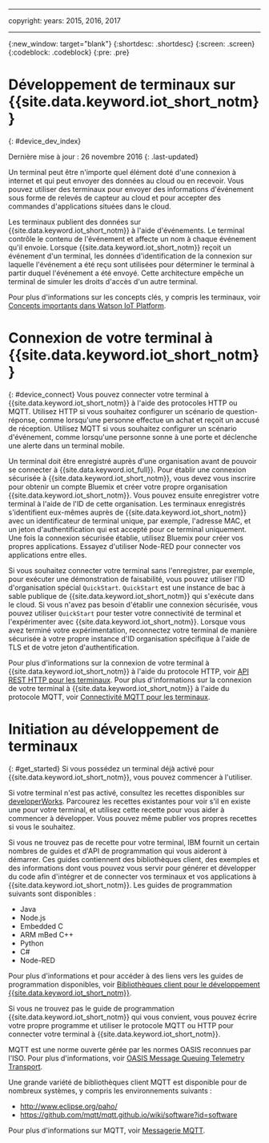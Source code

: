 ----

copyright:
  years: 2015, 2016, 2017

---

{:new_window: target="blank"}
{:shortdesc: .shortdesc}
{:screen: .screen}
{:codeblock: .codeblock}
{:pre: .pre}

# Développement de terminaux sur {{site.data.keyword.iot_short_notm}}
{: #device_dev_index}

Dernière mise à jour : 26 novembre 2016
{: .last-updated}

Un terminal peut être n'importe quel élément doté d'une connexion à internet et qui peut envoyer des données au cloud ou en recevoir. Vous pouvez utiliser des terminaux pour envoyer des informations d'événement sous forme de relevés de capteur au cloud et pour accepter des commandes d'applications situées dans le cloud.

Les terminaux publient des données sur {{site.data.keyword.iot_short_notm}} à l'aide d'événements. Le terminal contrôle le contenu de l'événement et affecte un nom à chaque événement qu'il envoie. Lorsque {{site.data.keyword.iot_short_notm}} reçoit un événement d'un terminal, les données d'identification de la connexion sur laquelle l'événement a été reçu sont utilisées pour déterminer le terminal à partir duquel l'événement a été envoyé. Cette architecture empêche un terminal de simuler les droits d'accès d'un autre terminal.

Pour plus d'informations sur les concepts clés, y compris les terminaux, voir [Concepts importants dans Watson IoT Platform](https://console.ng.bluemix.net/docs/services/IoT/iotplatform_overview.html#watsoniotplatform_importantconcepts).


# Connexion de votre terminal à {{site.data.keyword.iot_short_notm}}
{: #device_connect}
Vous pouvez connecter votre terminal à {{site.data.keyword.iot_short_notm}} à l'aide des protocoles HTTP ou MQTT. Utilisez HTTP si vous souhaitez configurer un scénario de question-réponse, comme lorsqu'une personne effectue un achat et reçoit un accusé de réception. Utilisez MQTT si vous souhaitez configurer un scénario d'événement, comme lorsqu'une personne sonne à une porte et déclenche une alerte dans un terminal mobile.

Un terminal doit être enregistré auprès d'une organisation avant de pouvoir se connecter à {{site.data.keyword.iot_full}}. Pour établir une connexion sécurisée à {{site.data.keyword.iot_short_notm}}, vous devez vous inscrire pour obtenir un compte Bluemix et créer votre propre organisation {{site.data.keyword.iot_short_notm}}. Vous pouvez ensuite enregistrer votre terminal à l'aide de l'ID de cette organisation. Les terminaux enregistrés s'identifient eux-mêmes auprès de {{site.data.keyword.iot_short_notm}} avec un identificateur de terminal unique, par exemple, l'adresse MAC, et un jeton d'authentification qui est accepté pour ce terminal uniquement. Une fois la connexion sécurisée établie, utilisez Bluemix pour créer vos propres applications. Essayez d'utiliser Node-RED pour connecter vos applications entre elles.

Si vous souhaitez connecter votre terminal sans l'enregistrer, par exemple, pour exécuter une démonstration de faisabilité, vous pouvez utiliser l'ID d'organisation spécial `QuickStart`. `QuickStart` est une instance de bac à sable publique de {{site.data.keyword.iot_short_notm}} qui s'exécute dans le cloud. Si vous n'avez pas besoin d'établir une connexion sécurisée, vous pouvez utiliser `QuickStart` pour tester votre connectivité de terminal et l'expérimenter avec {{site.data.keyword.iot_short_notm}}. Lorsque vous avez terminé votre expérimentation, reconnectez votre terminal de manière sécurisée à votre propre instance d'ID organisation spécifique à l'aide de TLS et de votre jeton d'authentification.

Pour plus d'informations sur la connexion de votre terminal à {{site.data.keyword.iot_short_notm}} à l'aide du protocole HTTP, voir [API REST HTTP pour les terminaux](https://console.ng.bluemix.net/docs/services/IoT/devices/api.html).
Pour plus d'informations sur la connexion de votre terminal à {{site.data.keyword.iot_short_notm}} à l'aide du protocole MQTT, voir [Connectivité MQTT pour les terminaux](https://console.ng.bluemix.net/docs/services/IoT/devices/mqtt.html).

# Initiation au développement de terminaux
{: #get_started}
Si vous possédez un terminal déjà activé pour {{site.data.keyword.iot_short_notm}}, vous pouvez commencer à l'utiliser.

Si votre terminal n'est pas activé, consultez les recettes disponibles sur [developerWorks](https://developer.ibm.com/recipes/). Parcourez les recettes existantes pour voir s'il en existe une pour votre terminal, et utilisez cette recette pour vous aider à commencer à développer. Vous pouvez même publier vos propres recettes si vous le souhaitez.

Si vous ne trouvez pas de recette pour votre terminal, IBM fournit un certain nombres de guides et d'API de programmation qui vous aideront à démarrer. Ces guides contiennent des bibliothèques client, des exemples et des informations dont vous pouvez vous servir pour générer et développer du code afin d'intégrer et de connecter vos terminaux et vos applications à {{site.data.keyword.iot_short_notm}}. Les guides de programmation suivants sont disponibles :

- Java
- Node.js
- Embedded C
- ARM mBed C++
- Python
- C#
- Node-RED

Pour plus d'informations et pour accéder à des liens vers les guides de programmation disponibles, voir [Bibliothèques client pour le développement {{site.data.keyword.iot_short_notm}}](../iot_platform_client_lib.html).

Si vous ne trouvez pas le guide de programmation {{site.data.keyword.iot_short_notm}} qui vous convient, vous pouvez écrire votre propre programme et utiliser le protocole MQTT ou HTTP pour connecter votre terminal à {{site.data.keyword.iot_short_notm}}.

MQTT est une norme ouverte gérée par les normes OASIS reconnues par l'ISO. Pour plus d'informations, voir [OASIS Message Queuing Telemetry Transport](https://www.oasis-open.org/committees/tc_home.php?wg_abbrev=mqtt).

Une grande variété de bibliothèques client MQTT est disponible pour de nombreux systèmes, y compris les environnements suivants :
- http://www.eclipse.org/paho/
- https://github.com/mqtt/mqtt.github.io/wiki/software?id=software

Pour plus d'informations sur MQTT, voir [Messagerie MQTT](https://console.ng.bluemix.net/docs/services/IoT/reference/mqtt/index.html?pos=3).
